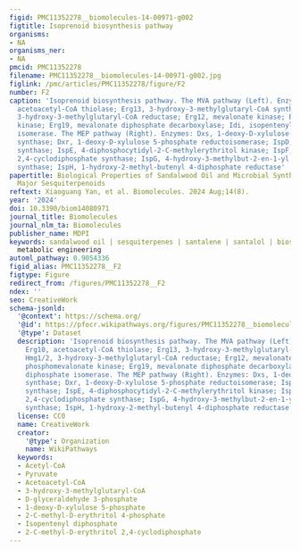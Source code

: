 ```yaml
---
figid: PMC11352278__biomolecules-14-00971-g002
figtitle: Isoprenoid biosynthesis pathway
organisms:
- NA
organisms_ner:
- NA
pmcid: PMC11352278
filename: PMC11352278__biomolecules-14-00971-g002.jpg
figlink: /pmc/articles/PMC11352278/figure/F2
number: F2
caption: 'Isoprenoid biosynthesis pathway. The MVA pathway (Left). Enzymes: Erg10,
  acetoacetyl-CoA thiolase; Erg13, 3-hydroxy-3-methylglutaryl-CoA synthase; Hmg1/2,
  3-hydroxy-3-methylglutaryl-CoA reductase; Erg12, mevalonate kinase; Erg8, phosphomevalonate
  kinase; Erg19, mevalonate diphosphate decarboxylase; Idi, isopentenyl diphosphate
  isomerase. The MEP pathway (Right). Enzymes: Dxs, 1-deoxy-D-xylulose-5-phosphate
  synthase; Dxr, 1-deoxy-D-xylulose 5-phosphate reductoisomerase; IspD, 4-diphosphocytidyl-2-C-methyl-D-erythritol
  synthase; IspE, 4-diphosphocytidyl-2-C-methylerythritol kinase; IspF, 2-C-methyl-D-erythritol
  2,4-cyclodiphosphate synthase; IspG, 4-hydroxy-3-methylbut-2-en-1-yl diphosphate
  synthase; IspH, 1-hydroxy-2-methyl-butenyl 4-diphosphate reductase'
papertitle: Biological Properties of Sandalwood Oil and Microbial Synthesis of Its
  Major Sesquiterpenoids
reftext: Xiaoguang Yan, et al. Biomolecules. 2024 Aug;14(8).
year: '2024'
doi: 10.3390/biom14080971
journal_title: Biomolecules
journal_nlm_ta: Biomolecules
publisher_name: MDPI
keywords: sandalwood oil | sesquiterpenes | santalene | santalol | biosynthesis |
  metabolic engineering
automl_pathway: 0.9054336
figid_alias: PMC11352278__F2
figtype: Figure
redirect_from: /figures/PMC11352278__F2
ndex: ''
seo: CreativeWork
schema-jsonld:
  '@context': https://schema.org/
  '@id': https://pfocr.wikipathways.org/figures/PMC11352278__biomolecules-14-00971-g002.html
  '@type': Dataset
  description: 'Isoprenoid biosynthesis pathway. The MVA pathway (Left). Enzymes:
    Erg10, acetoacetyl-CoA thiolase; Erg13, 3-hydroxy-3-methylglutaryl-CoA synthase;
    Hmg1/2, 3-hydroxy-3-methylglutaryl-CoA reductase; Erg12, mevalonate kinase; Erg8,
    phosphomevalonate kinase; Erg19, mevalonate diphosphate decarboxylase; Idi, isopentenyl
    diphosphate isomerase. The MEP pathway (Right). Enzymes: Dxs, 1-deoxy-D-xylulose-5-phosphate
    synthase; Dxr, 1-deoxy-D-xylulose 5-phosphate reductoisomerase; IspD, 4-diphosphocytidyl-2-C-methyl-D-erythritol
    synthase; IspE, 4-diphosphocytidyl-2-C-methylerythritol kinase; IspF, 2-C-methyl-D-erythritol
    2,4-cyclodiphosphate synthase; IspG, 4-hydroxy-3-methylbut-2-en-1-yl diphosphate
    synthase; IspH, 1-hydroxy-2-methyl-butenyl 4-diphosphate reductase'
  license: CC0
  name: CreativeWork
  creator:
    '@type': Organization
    name: WikiPathways
  keywords:
  - Acetyl-CoA
  - Pyruvate
  - Acetoacetyl-CoA
  - 3-hydroxy-3-methylglutaryl-CoA
  - D-glyceraldehyde 3-phosphate
  - 1-deoxy-D-xylulose 5-phosphate
  - 2-C-methyl-D-erythritol 4-phosphate
  - Isopentenyl diphosphate
  - 2-C-methyl-D-erythritol 2,4-cyclodiphosphate
---
```

